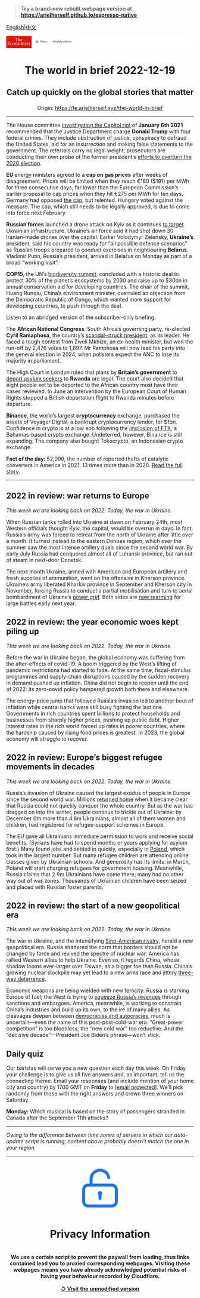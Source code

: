 > **Try a brand-new rebuilt webpage version at https://arielherself.github.io/espresso-native**

[English](https://github.com/arielherself/espresso/blob/main/README.md)|[中文](https://github-com.translate.goog/arielherself/espresso/blob/main/README.md?_x_tr_sl=en&_x_tr_tl=zh-CN&_x_tr_hl=zh-CN&_x_tr_pto=wapp)



![The Economist](menubar.png)

# <p align="center">The world in brief 2022-12-19</p>

## <p align="center">Catch up quickly on the global stories that matter</p>

<p align="center">Origin: <a href="https://te.arielherself.xyz/the-world-in-brief">https://te.arielherself.xyz/the-world-in-brief</a><hr>

The House committee [investigating the Capitol riot](https://te.arielherself.xyz/united-states/2022/06/29/donald-trumps-shameful-role-in-the-storming-of-the-capitol) of <strong>January 6th 2021</strong> recommended that the Justice Department charge <strong>Donald Trump</strong> with four federal crimes. They include obstruction of justice, conspiracy to defraud the United States, aid for an insurrection and making false statements to the government. The referrals carry no legal weight; prosecutors are conducting their own probe of the former president’s [efforts to overturn the 2020 election](https://te.arielherself.xyz/united-states/2022/07/21/the-january-6th-committee-has-hobbled-donald-trump). 

<strong>EU </strong>energy ministers agreed to a <strong>cap on gas prices</strong> after weeks of disagreement. Prices will be limited when they reach €180 ($191) per MWh for three consecutive days, far lower than the European Commission’s earlier proposal to cap prices when they hit €275 per MWh for ten days. Germany had opposed [the cap](https://te.arielherself.xyz/graphic-detail/2022/09/27/the-wrong-way-to-solve-europes-energy-crisis), but relented. Hungary voted against the measure. The cap, which still needs to be legally approved, is due to come into force next February. 

<strong>Russian forces</strong> launched a drone attack on Kyiv as it continues [to target](https://te.arielherself.xyz/ukraines-fateful-winter) Ukrainian infrastructure. Ukraine’s air force said it had shot down 30 Iranian-made drones over the capital. Earlier Volodymyr Zelensky, <strong>Ukraine’s</strong> president, said his country was ready for “all possible defence scenarios” as Russian troops prepared to conduct exercises in neighbouring <strong>Belarus</strong>. Vladimir Putin, Russia’s president, arrived in Belarus on Monday as part of a broad “working visit”.

<strong>COP15</strong>, the UN’s [biodiversity summit](https://te.arielherself.xyz/the-economist-explains/2022/12/09/why-is-there-another-cop-happening), concluded with a historic deal to protect 30% of the planet’s ecosystems by 2030 and raise up to $30bn in annual conservation aid for developing countries. The chair of the summit, Huang Runqiu, China’s environment minister, overruled an objection from the Democratic Republic of Congo, which wanted more support for developing countries, to push through the deal.

Listen to an abridged version of the subscriber-only briefing.

The <strong>African National Congress</strong>, South Africa’s governing party, re-elected <strong>Cyril Ramaphosa</strong>, the country’s [scandal-struck president](https://te.arielherself.xyz/leaders/2022/12/15/how-to-save-south-africa), as its leader. He faced a tough contest from Zweli Mkhize, an ex-health minister, but won the run-off by 2,476 votes to 1,897. Mr Ramphosa will now lead his party into the general election in 2024, when pollsters expect the ANC to lose its majority in parliament.

The High Court in London ruled that plans by <strong>Britain’s government</strong> to [deport asylum seekers](https://te.arielherself.xyz/britain/2022/11/02/why-small-boats-are-a-big-problem-for-britain) to <strong>Rwanda</strong> are legal. The court also decided that eight people set to be deported to the African country must have their cases reviewed. In June an intervention by the European Court of Human Rights stopped a British deportation flight to Rwanda minutes before departure.

<strong>Binance</strong>, the world’s largest <strong>cryptocurrency</strong> exchange, purchased the assets of Voyager Digital, a bankrupt cryptocurrency lender, for $1bn. Confidence in crypto is at a low ebb following the [implosion of FTX](https://te.arielherself.xyz/briefing/2022/11/17/the-failure-of-ftx-and-sam-bankman-fried-will-leave-deep-scars), a Bahamas-based crypto exchange. Undeterred, however, Binance is still expanding. The company also bought Tokocrypto, an Indonesian crypto exchange. 

<strong>Fact of the day: </strong> 52,000, the number of reported thefts of catalytic converters in America in 2021, 13 times more than in 2020. [Read the full story](https://te.arielherself.xyz/united-states/2022/12/15/why-catalytic-converter-theft-has-soared-in-america).

----------

## 2022 in review: war returns to Europe

<em>This week we are looking back on 2022. Today, the war in Ukraine.</em>

When Russian tanks rolled into Ukraine at dawn on February 24th, most Western officials thought Kyiv, the capital, would be overrun in days. In fact, Russia’s army was forced to retreat from the north of Ukraine after little over a month. It turned instead to the eastern Donbas region, which over the summer saw the most intense artillery duels since the second world war. By early July Russia had conquered almost all of Luhansk province, but ran out of steam in next-door Donetsk.

The next month Ukraine, armed with American and European artillery and fresh supplies of ammunition, went on the offensive in Kherson province. Ukraine’s army liberated Kharkiv province in September and Kherson city in November, forcing Russia to conduct a partial mobilisation and turn to aerial bombardment of Ukraine’s [power grid](https://te.arielherself.xyz/europe/2022/12/14/despite-power-cuts-and-blockades-ukraines-economy-is-coping). Both sides are [now rearming](https://te.arielherself.xyz/ukraines-fateful-winter) for large battles early next year.

## 2022 in review: the year economic woes kept piling up

<em>This week we are looking back on 2022. Today, the war in Ukraine.</em>

Before the war in Ukraine began, the global economy was suffering from the after-effects of covid-19. A boom triggered by the West’s lifting of pandemic restrictions had started to fade. At the same time, fiscal-stimulus programmes and supply-chain disruptions caused by the sudden recovery in demand pushed up inflation. China did not begin to reopen until the end of 2022: its zero-covid policy hampered growth both there and elsewhere.

The energy-price jump that followed Russia’s invasion led to another bout of inflation while central banks were still busy fighting the last one. Governments in rich countries spent billions to protect households and businesses from sharply higher prices, pushing up public debt. Higher interest rates in the rich world forced up rates in poorer countries, where the hardship caused by rising food prices is greatest. In 2023, the global economy will struggle to recover.

## 2022 in review: Europe’s biggest refugee movements in decades

<em>This week we are looking back on 2022. Today, the war in Ukraine.</em>

Russia’s invasion of Ukraine caused the largest exodus of people in Europe since the second world war. Millions [returned home](https://te.arielherself.xyz/europe/2022/05/24/as-russias-invasion-stalls-ukraines-refugees-return-home) when it became clear that Russia could not quickly conquer the whole country. But as the war has dragged on into the winter, people continue to trickle out of Ukraine: by December 6th more than 4.8m Ukrainians, almost all of them women and children, had registered for refugee-support schemes in Europe. 

The EU gave all Ukrainians immediate permission to work and receive social benefits. (Syrians have had to spend months or years applying for asylum first.) Many found jobs and settled in quickly, especially in [Poland](https://te.arielherself.xyz/europe/2022/09/01/ukrainian-refugees-are-making-poland-multicultural-again), which took in the largest number. But many refugee children are attending online classes given by Ukrainian schools. And generosity has its limits: in March, Poland will start charging refugees for government housing. Meanwhile, Russia claims that 2.9m Ukrainians have come there; many had no other way out of war zones. Thousands of Ukrainian children have been seized and placed with Russian foster parents.

## 2022 in review: the start of a new geopolitical era

<em>This week we are looking back on 2022. Today, the war in Ukraine.</em>

The war in Ukraine, and the intensifying [Sino-American rivalry](https://te.arielherself.xyz/leaders/2022/11/10/america-and-china-must-talk), herald a new geopolitical era. Russia shattered the norm that borders should not be changed by force and revived the spectre of nuclear war. America has rallied Western allies to help Ukraine. Even so, it regards China, whose shadow looms ever-larger over Taiwan, as a bigger foe than Russia. China’s growing nuclear stockpile may yet lead to a new arms race and jittery [three-way deterrence](https://te.arielherself.xyz/united-states/2022/11/29/how-will-america-deal-with-three-way-nuclear-deterrence). 

Economic weapons are being wielded with new ferocity: Russia is starving Europe of fuel; the West is trying to [squeeze Russia’s revenues](https://te.arielherself.xyz/leaders/2022/11/30/the-wests-proposed-price-cap-on-russian-oil-is-no-magic-weapon) through sanctions and embargoes. America, meanwhile, is working to constrain China’s industries and build up its own, to the ire of many allies. As cleavages deepen between [democracies and autocracies](https://te.arielherself.xyz/leaders/2022/07/28/how-to-deal-with-despots), much is uncertain—even the name of this post-post-cold-war era. “Great-power competition” is too bloodless; the “new cold war” too reductive. And the “decisive decade”—President Joe Biden’s phrase—won’t stick.

## Daily quiz

Our baristas will serve you a new question each day this week. On Friday your challenge is to give us all five answers and, as important, tell us the connecting theme. Email your responses (and include mention of your home city and country) by 1700 GMT on <strong>Friday</strong> to [<span class="__cf_email__" data-cfemail="d786a2bead92a4a7a5b2a4a4b897b2b4b8b9b8babea4a3f9b4b8ba">[email&#160;protected]</span>](https://mail.google.com/mail/?view=cm&amp;fs=1&amp;tf=1&amp;to=QuizEspresso@te.arielherself.xyz). We’ll pick randomly from those with the right answers and crown three winners on Saturday.

<strong>Monday: </strong>Which musical is based on the story of passengers stranded in Canada after the September 11th attacks?

----------

*Owing to the difference between time zones of servers in which our auto-update script is running, content above probably doesn't match the one in your region.*

|<br><div align="center"><img src="unlock.png" /><h1>Privacy Information</h1></div></br>We use a certain script to prevent the paywall from loading, thus links contained lead you to proxied corresponding webpages. Visiting these webpages means you have already acknowledged potential risks of having your behaviour recorded by Cloudflare.<br><br>[&#x21BA; Visit the unmodified version](README.raw.md)<br><br>|
|-----|
